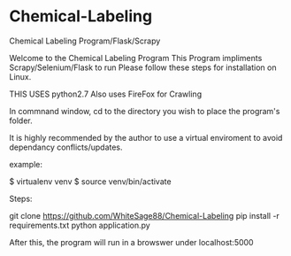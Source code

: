 # Chemical-Labeling
Chemical Labeling Program/Flask/Scrapy

Welcome to the Chemical Labeling Program
This Program impliments Scrapy/Selenium/Flask to run
Please follow these steps for installation on Linux.

THIS USES python2.7
Also uses FireFox for Crawling

In commnand window, cd to the directory you wish to place the program's folder.



It is highly recommended by the author to use a virtual enviroment to avoid dependancy conflicts/updates.

example:

$ virtualenv venv
$ source venv/bin/activate




Steps:

git clone https://github.com/WhiteSage88/Chemical-Labeling
pip install -r requirements.txt
python application.py

After this, the program will run in a browswer under localhost:5000


